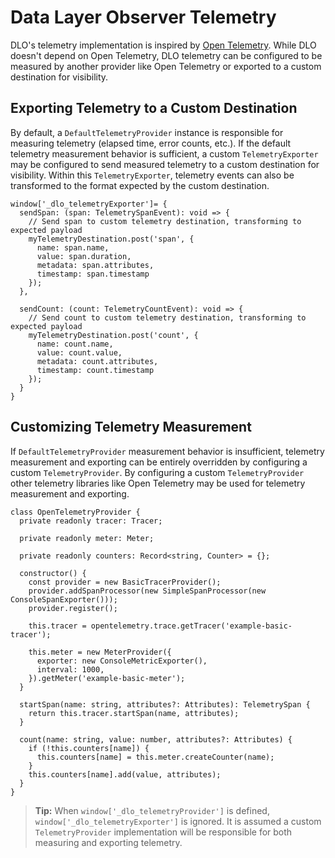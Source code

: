 # Data Layer Observer Telemetry

DLO's telemetry implementation is inspired by [Open Telemetry](https://opentelemetry.io/). While DLO doesn't depend on Open Telemetry, DLO telemetry can be configured to be measured by another provider like Open Telemetry or exported to a custom destination for visibility.

## Exporting Telemetry to a Custom Destination

By default, a `DefaultTelemetryProvider` instance is responsible for measuring telemetry (elapsed time, error counts, etc.). If the default telemetry measurement behavior is sufficient, a custom `TelemetryExporter` may be configured to send measured telemetry to a custom destination for visibility. Within this `TelemetryExporter`, telemetry events can also be transformed to the format expected by the custom destination.

```
window['_dlo_telemetryExporter']= {
  sendSpan: (span: TelemetrySpanEvent): void => {
    // Send span to custom telemetry destination, transforming to expected payload
    myTelemetryDestination.post('span', {
      name: span.name,
      value: span.duration,
      metadata: span.attributes,
      timestamp: span.timestamp
    });
  },

  sendCount: (count: TelemetryCountEvent): void => {
    // Send count to custom telemetry destination, transforming to expected payload
    myTelemetryDestination.post('count', {
      name: count.name,
      value: count.value,
      metadata: count.attributes,
      timestamp: count.timestamp
    });
  }
}
```

## Customizing Telemetry Measurement

If `DefaultTelemetryProvider` measurement behavior is insufficient, telemetry measurement and exporting can be entirely overridden by configuring a custom `TelemetryProvider`. By configuring a custom `TelemetryProvider` other telemetry libraries like Open Telemetry may be used for telemetry measurement and exporting.

```
class OpenTelemetryProvider {
  private readonly tracer: Tracer;

  private readonly meter: Meter;

  private readonly counters: Record<string, Counter> = {};

  constructor() {
    const provider = new BasicTracerProvider();
    provider.addSpanProcessor(new SimpleSpanProcessor(new ConsoleSpanExporter()));
    provider.register();

    this.tracer = opentelemetry.trace.getTracer('example-basic-tracer');

    this.meter = new MeterProvider({
      exporter: new ConsoleMetricExporter(),
      interval: 1000,
    }).getMeter('example-basic-meter');
  }

  startSpan(name: string, attributes?: Attributes): TelemetrySpan {
    return this.tracer.startSpan(name, attributes);
  }

  count(name: string, value: number, attributes?: Attributes) {
    if (!this.counters[name]) {
      this.counters[name] = this.meter.createCounter(name);
    }
    this.counters[name].add(value, attributes);
  }
}

```

> **Tip:** When `window['_dlo_telemetryProvider']` is defined, `window['_dlo_telemetryExporter']` is ignored. It is assumed a custom `TelemetryProvider` implementation will be responsible for both measuring and exporting telemetry.